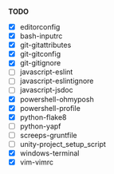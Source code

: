 **TODO**

* [x] editorconfig
* [x] bash-inputrc
* [x] git-gitattributes
* [x] git-gitconfig
* [x] git-gitignore
* [ ] javascript-eslint
* [ ] javascript-eslintignore
* [ ] javascript-jsdoc
* [x] powershell-ohmyposh
* [x] powershell-profile
* [x] python-flake8
* [ ] python-yapf
* [ ] screeps-gruntfile
* [ ] unity-project_setup_script
* [x] windows-terminal 
* [x] vim-vimrc
